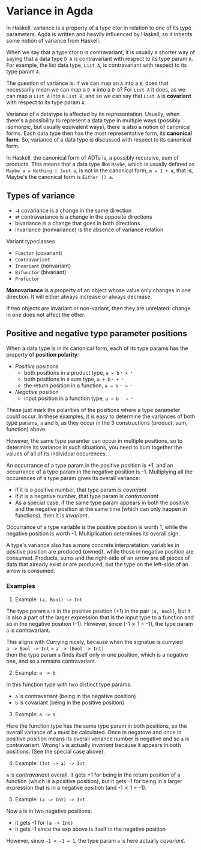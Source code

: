 # Variance in Agda

In Haskell, variance is a property of a type ctor in relation to one of its type parameters. Agda is written and heavily influenced by Haskell, so it inherits some notion of variance from Haskell.

When we say that a type ctor `D` is contravariant, it is usually a shorter way of saying that a data type `D A` is contravariant with respect to its type param `A`. For example, the list data type, `List A`, is contravariant with respect to its type param `A`.

The question of variance is: if we can map an `A` into a `B`, does that necessarily mean we can map a `D A` into a `D B`? For `List A` it does, as we can map a `List A` into a `List B`, and so we can say that `List A` is **covariant** with respect to its type param `A`.

Variance of a datatype is affected by its representation. Usually, when there's a possibility to represent a data type in multiple ways (possibly isomorpic, but usually equivalent ways), there is also a notion of canonical forms. Each data type then has the most representative form, its **canonical form**. So, variance of a data type is discussed with respect to its canonical form.

In Haskell, the canonical form of ADTs is, a possibly recursive, sum of products. This means that a data type like `Maybe`, which is usually defined as `Maybe a = Nothing | Just a`, is not in the canonical form, `m = 1 + α`, that is, Maybe's the canonical form is `Either () a`.



## Types of variance

- ⇉ covariance is a change in the same direction
- ⇄ contravariance is a change in the opposite directions
- bivariance is a change that goes in both directions
- invariance (nonvariance) is the absence of variance relation

Variant typeclasses
- `Functor`       (covariant)
- `Contravariant`
- `Invariant`     (nonvariant)
- `Bifunctor`     (bivariant)
- `Profuctor`

**Monovariance** is a property of an object whose value only changes in one direction. It will either always increase or always decrease.

If two objects are invariant or non-variant, then they are unrelated: change in one does not affect the other.

## Positive and negative type parameter positions

When a data type is in its canonical form, each of its 
type params has the property of **position polarity**:
- *Positive* positions
  - both positions in a product type,  `a ⨯ b`     `ᐩ ⨯ ᐩ`
  - both positions in a sum type,      `a + b`     `ᐩ + ᐩ`
  - the return position in a function, `a → b`     `⁻ → ᐩ`
- *Negative* position
  - input position in a function type, `a → b`     `⁻ → ᐩ`

These just mark the polarities of the positions where a type parameter could occur. In these examples, it is easy to determine the variances of both type params, `a` and `b`, as they occur in the 3 constructions (product, sum, function) above.

However, the same type paramter can occur in multiple positions, so to determine its variance in such situations, you need to sum together the values of all of its individual occurences.

An occurrance of a type param in the positive position is +1, 
and an occurrance of a type param in the negative position is -1. 
Multiplying all the occurences of a type param gives its overall variance:
- if it is a positive number, that type param is *covariant*
- if it is a negative number, that type param is *contravariant*
- As a special case, if the same type param appears in both the positive and the negative position at the same time (which can only happen in functions), then it is *invariant*.

Occurrance of a type variable is the positive position is worth 1, while the negative position is worth -1. Multiplication determines its overall sign.

A type's variance also has a more concrete interpretation: variables in positive position are produced (owned), while those in negative position are consumed. Products, sums and the right-side of an arrow are all pieces of data that already exist or are produced, but the type on the left-side of an arrow is consumed.

### Examples

1. Example: `(a, Bool) -> Int`

The type param `a` is in the positive position (+1) in the pair `(a, Bool)`, but it is also a part of the larger expression that is the input type to a function and so in the negative position (-1). However, since (-1 ⨯ 1 = -1), the type param `a` is contravariant.

This aligns with Currying nicely, because when the signatue is curryied    
`a -> Bool -> Int` = `a -> (Bool -> Int)`   
then the type param `a` finds itself only in one position, which is a negative one, and so `a` remains contravariant.


2. Example: `a -> b`

In this function type with two distinct type params:
- `a` is contravariant (being in the negative position)
- `b` is covariant (being in the positive position)

3. Example: `a -> a`

Here the function type has the same type param in both positions, so the overall variance of `a` must be calculated. Once in negatove and once in positive position means its overall veriance number is negative and so `a` is contravariant. Wrong! `a` is actually *invariant* because it appears in both positions. (See the special case above).


4. Example: `(Int -> a) -> Int`

`a` is *contravariant* overall. It gets +1 for being in the return position of a function (which is a positive position), but it gets -1 for being in a larger expression that is in a negative position (and -1 ⨯ 1 = -1).


5. Example: `(a -> Int) -> Int`

Now `a` is in two negative positions:
- it gets -1 for `(a -> Int)`
- it gets -1 since the exp above is itself in the negative position

However, since `-1 × -1 = 1`, the type param `a` is here actually *covariant*.

